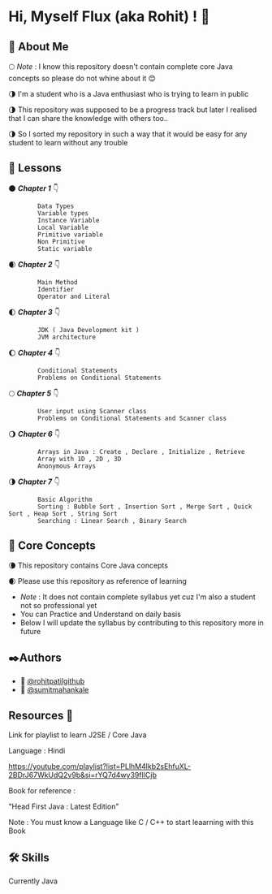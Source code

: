 # Hi, Myself Flux (aka Rohit) ! 🙏

## 🚀 About Me

🌕 *Note* : I know this repository doesn't contain complete core Java concepts so please do not whine about it 😊

🌗 I'm a student who is a Java enthusiast who is trying to learn in public

🌗 This repository was supposed to be a progress track but later I realised that I can share the knowledge with others too.. 

🌗 So I sorted my repository in such a way that it would be easy for any student to learn without any trouble


## 📑 Lessons

🌑 ***Chapter 1*** 👇

            Data Types
            Variable types
            Instance Variable
            Local Variable
            Primitive variable
            Non Primitive
            Static variable

🌒 ***Chapter 2*** 👇
            
            Main Method
            Identifier
            Operator and Literal

🌓 ***Chapter 3*** 👇

            JDK ( Java Development kit )
            JVM architecture

🌔 ***Chapter 4*** 👇

            Conditional Statements
            Problems on Conditional Statements

🌕 ***Chapter 5*** 👇

            User input using Scanner class
            Problems on Conditional Statements and Scanner class

🌖 ***Chapter 6*** 👇

            Arrays in Java : Create , Declare , Initialize , Retrieve
            Array with 1D , 2D , 3D
            Anonymous Arrays

🌗 ***Chapter 7*** 👇

            Basic Algorithm
            Sorting : Bubble Sort , Insertion Sort , Merge Sort , Quick Sort , Heap Sort , String Sort
            Searching : Linear Search , Binary Search

## 🎯 Core Concepts

🌘 This repository contains Core Java concepts

🌒 Please use this repository as reference of learning 
- *Note* : It does not contain complete syllabus yet cuz I'm also  a student not so professional yet
- You can Practice and Understand on daily basis
- Below I will update the syllabus by contributing to this repository more in future

## ✒️Authors

- 📝 [@rohitpatilgithub](https://www.github.com/rohitpatilgithub)
- 📝 [@sumitmahankale](https://www.github.com/sumitmahankale)

## Resources 📑

Link for playlist to learn J2SE / Core Java 

Language  : Hindi 

https://youtube.com/playlist?list=PLlhM4lkb2sEhfuXL-2BDrJ67WkUdQ2v9b&si=rYQ7d4wy39fIlCjb

Book for reference :

"Head First Java : Latest Edition" 

Note : You must know a Language like C / C++ to start leaarning with this Book

## 🛠 Skills
Currently Java

